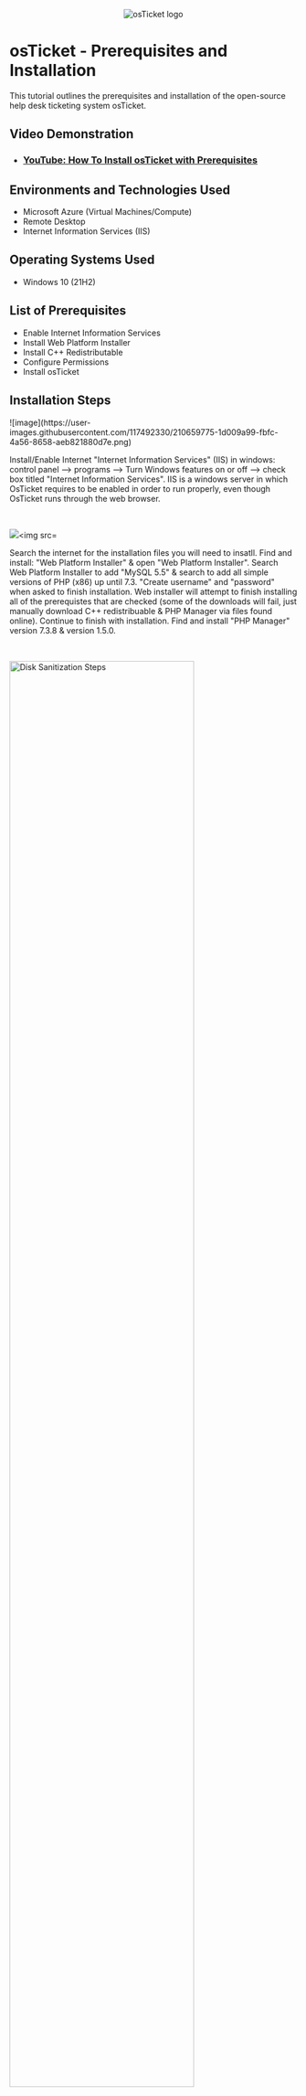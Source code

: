 <p align="center">
<img src="https://i.imgur.com/Clzj7Xs.png" alt="osTicket logo"/>
</p>

<h1>osTicket - Prerequisites and Installation</h1>
This tutorial outlines the prerequisites and installation of the open-source help desk ticketing system osTicket.<br />


<h2>Video Demonstration</h2>

- ### [YouTube: How To Install osTicket with Prerequisites](https://www.youtube.com)

<h2>Environments and Technologies Used</h2>

- Microsoft Azure (Virtual Machines/Compute)
- Remote Desktop
- Internet Information Services (IIS)

<h2>Operating Systems Used </h2>

- Windows 10</b> (21H2)

<h2>List of Prerequisites</h2>

- Enable Internet Information Services
- Install Web Platform Installer
- Install C++ Redistributable
- Configure Permissions
- Install osTicket

<h2>Installation Steps</h2>
![image](https://user-images.githubusercontent.com/117492330/210659775-1d009a99-fbfc-4a56-8658-aeb821880d7e.png)

  Install/Enable Internet "Internet Information Services" (IIS) in windows: control panel --> programs --> Turn Windows features on or off --> check box titled "Internet Information Services". IIS is a windows server in which OsTicket requires to be enabled in order to run properly, even though OsTicket runs through the web browser.
</p>
<br />

<p>
<img src=![image](https://user-images.githubusercontent.com/117492330/210659217-2b992fa9-f33c-4f1c-8536-048e97e9aa19.png)

<img src=
</p>
<p>
Search the internet for the installation files you will need to insatll. Find and install: "Web Platform Installer" & open "Web Platform Installer". Search Web Platform Installer to add "MySQL 5.5" & search to add all simple versions of PHP (x86) up until 7.3. "Create username" and "password" when asked to finish installation. Web installer will attempt to finish installing all of the prerequistes that are checked (some of the downloads will fail, just manually download C++ redistribuable & PHP Manager via files found online). Continue to finish with installation. Find and install "PHP Manager" version 7.3.8 & version 1.5.0.</p>
<br />

<p>
<img src="https://i.imgur.com/DJmEXEB.png" height="80%" width="80%" alt="Disk Sanitization Steps"/>
</p>
<p>
Search the internet for "osTicket-v1.15.8" and download it. Next, copy the "upload folder" from inside the OsTicket installation files to "c:\inetpub\wwwroot". Within c:\inetput\wwwroot folder --> rename "upload folder" to "OsTicket" --> Open IIS--> osTicket--> Browse*80 --> restart IIS

</p>
<br />
Search and open "IIS program" again via windows search bar. Next, restart IIS server client for changes to take effect.
After IIS restart --> select "OsTicket" within IIS under "Default Website" --> click Browse*:80.

If you have installed all prerequisites and followed all steps up to this point correctly, then the OS Ticketing system should open in the browser after the "browser*:80 port" is clicked in the previous step.

Click the "PHP Manager" option in ISS (If the option does not show then restart ISS) --> "Enable or disable an extension" --> enable the following extensins: "php_imap.dll, php_intl.dll, php_opcahe.dll" --> refresh OsTicket in the browser window.

Rename "C:\inetpub\wwwroot\osTicket\include\ost-sampleconfig.php" to "C:\inetpub\wwwroot\osTicket\include\ost-config.php" --> Assign permissions: under security tab --> click advanced --> disable inheritance: remove all inheritance --> allow all permisions: click "add", select a "principal", enter "everyone" in object name field --> allow full control permissions. This will allow full control for everyone.

After all previous steps are complete, the OsTicketing system should be fully functional and you should be allowed to create acual helpdesk tickets. Please see test ticket above. You have to fill out most, if not all, of the information for this setup. *The email address must be different for the system settings and the admin user to not create conflict.

Install a program called "HeidiSQl" (can be searched online) that OsTicketing System uses to connect with Databases. Create a new "database" to be used with the new ticketing setup titled "OsTicket". Now, finish filling out the information in the OsTicket browser (MySQL will be the new database's name) and use whichever username and password that you created earlier in the lab.

You should see a congratulations screen in the browser window if everything was done correctly. Clients are now able to successfully create help desk tickets. That concludes the lab.

